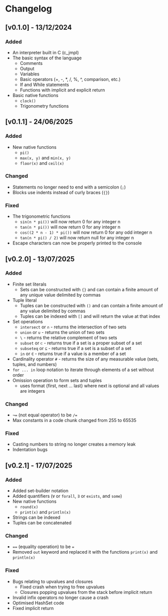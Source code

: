 # Changelog

## [v0.1.0] - 13/12/2024
### Added
- An interpreter built in C (c_jmpl)
- The basic syntax of the language
    - Comments
    - Output
    - Variables
    - Basic operators (+, -, *, /, %, ^, comparison, etc.)
    - If and While statements
    - Functions with implicit and explicit return
- Basic native functions
    - `clock()`
    - Trigonometry functions

## [v0.1.1] - 24/06/2025
### Added
- New native functions
    - `pi()`
    - `max(x, y)` and `min(x, y)`
    - `floor(x)` and `ceil(x)`
### Changed
- Statements no longer need to end with a semicolon (`;`)
- Blocks use indents instead of curly braces (`{}`)
### Fixed
- The trigonometric functions
    - `sin(n * pi())` will now return 0 for any integer n
    - `tan(n * pi())` will now return 0 for any integer n
    - `cos((2 * n - 1) * pi())` will now return 0 for any odd integer n
    - `tan(n * pi() / 2)` will now return null for any integer n
- Escape characters can now be properly printed to the console

## [v0.2.0] - 13/07/2025
### Added
- Finite set literals
    - Sets can be constructed with `{}` and can contain a finite amount of any unique value delimited by commas
- Tuple literal
    - Tuples can be constructed with `()` and can contain a finite amount of any value delimited by commas
    - Tuples can be indexed with `[]` and will return the value at that index
- Set operations
    - `intersect` or `∩` - returns the intersection of two sets
    - `union` or `∪` - returns the union of two sets
    - `\` - returns the relative complement of two sets
    - `subset` or `⊂` - returns true if a set is a proper subset of a set
    - `subseteq` or `⊆` - returns true if a set is a subset of a set
    - `in` or `∈` - returns true if a value is a member of a set
- Cardinality operator `#` - returns the size of any measurable value (sets, tuples, and numbers)
- `for ... in` loop notation to iterate through elements of a set without order
- Omission operation to form sets and tuples 
    - uses format {first, next ... last} where next is optional and all values are integers
### Changed
- `¬=` (not equal operator) to be `/=`
- Max constants in a code chunk changed from 255 to 65535
### Fixed
- Casting numbers to string no longer creates a memory leak
- Indentation bugs

## [v0.2.1] - 17/07/2025
### Added
- Added set-builder notation
- Added quantifiers (`∀` or `forall`, `∃` or `exists`, and `some`)
- New native functions
    - `round(x)`
    - `print(x)` and `println(x)`
- Strings can be indexed
- Tuples can be concatenated
### Changed
- `==` (equality operation) to be `=`
- Removed `out` keyword and replaced it with the functions `print(x)` and `println(x)`
### Fixed
- Bugs relating to upvalues and closures
    - Fixed crash when trying to free upvalues
    - Closures popping upvalues from the stack before implicit return
- Invalid infix operators no longer cause a crash
- Optimised HashSet code
- Fixed implicit return